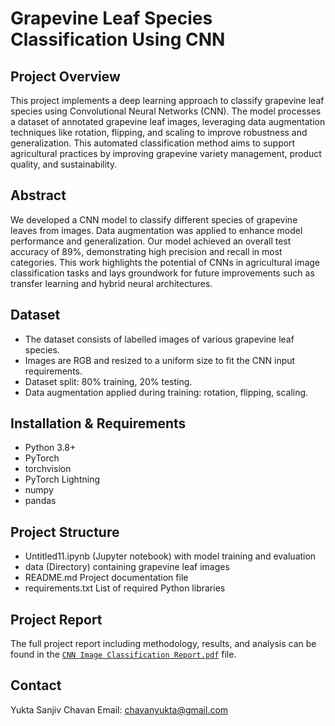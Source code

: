 # Grapevine Leaf Species Classification Using CNN

## Project Overview
This project implements a deep learning approach to classify grapevine leaf species using Convolutional Neural Networks (CNN). The model processes a dataset of annotated grapevine leaf images, leveraging data augmentation techniques like rotation, flipping, and scaling to improve robustness and generalization. This automated classification method aims to support agricultural practices by improving grapevine variety management, product quality, and sustainability.

## Abstract
We developed a CNN model to classify different species of grapevine leaves from images. Data augmentation was applied to enhance model performance and generalization. Our model achieved an overall test accuracy of 89%, demonstrating high precision and recall in most categories. This work highlights the potential of CNNs in agricultural image classification tasks and lays groundwork for future improvements such as transfer learning and hybrid neural architectures.

## Dataset
- The dataset consists of labelled images of various grapevine leaf species.
- Images are RGB and resized to a uniform size to fit the CNN input requirements.
- Dataset split: 80% training, 20% testing.
- Data augmentation applied during training: rotation, flipping, scaling.

## Installation & Requirements
- Python 3.8+
- PyTorch
- torchvision
- PyTorch Lightning
- numpy
- pandas
  
## Project Structure
- Untitled11.ipynb (Jupyter notebook) with model training and evaluation
- data (Directory) containing grapevine leaf images
- README.md  Project documentation file
- requirements.txt List of required Python libraries
  
## Project Report
The full project report including methodology, results, and analysis can be found in the [`CNN Image Classification Report.pdf`](./CNN%20Image%20Classification%20Report.pdf) file.

## Contact
Yukta Sanjiv Chavan
Email: chavanyukta@gmail.com
